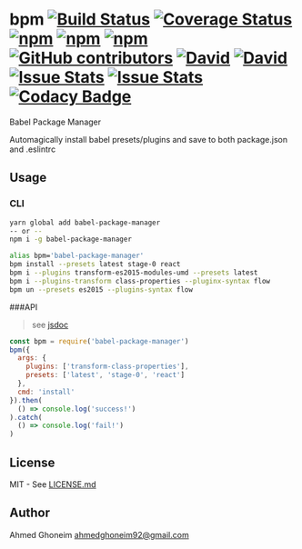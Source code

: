 # bpm [![Build Status](https://travis-ci.org/aghoneim92/bpm.svg?branch=master)](https://travis-ci.org/aghoneim92/bpm) [![Coverage Status](https://coveralls.io/repos/github/aghoneim92/bpm/badge.svg?branch=master)](https://coveralls.io/github/aghoneim92/bpm?branch=master) [![npm](https://img.shields.io/npm/dm/babel-package-manager.svg)]() [![npm](https://img.shields.io/npm/dt/babel-package-manager.svg)]() [![npm](https://img.shields.io/npm/l/babel-package-manager.svg)]() [![GitHub contributors](https://img.shields.io/github/contributors/aghoneim92/bpm.svg)]() [![David](https://img.shields.io/david/aghoneim92/bpm.svg)]() [![David](https://img.shields.io/david/dev/aghoneim92/bpm.svg)]() [![Issue Stats](https://img.shields.io/issuestats/i/github/aghoneim92/bpm.svg)]() [![Issue Stats](https://img.shields.io/issuestats/p/github/aghoneim92/bpm.svg)]() [![Codacy Badge](https://api.codacy.com/project/badge/Grade/b7bcff3bc8b14464ad1fb5dc4b00f08f)](https://www.codacy.com/app/ahmedghoneim92/bpm?utm_source=github.com&amp;utm_medium=referral&amp;utm_content=aghoneim92/bpm&amp;utm_campaign=Badge_Grade)

Babel Package Manager

Automagically install babel presets/plugins and save to both package.json and .eslintrc

## Usage

### CLI
```bash
yarn global add babel-package-manager
-- or --
npm i -g babel-package-manager

alias bpm='babel-package-manager'
bpm install --presets latest stage-0 react
bpm i --plugins transform-es2015-modules-umd --presets latest
bpm i --plugins-transform class-properties --pluginx-syntax flow
bpm un --presets es2015 --plugins-syntax flow
```

###API
> see [jsdoc](https://raw.githubusercontent.com/aghoneim92/bpm/tree/docs/jsdoc/index.html)

```javascript
const bpm = require('babel-package-manager')
bpm({
  args: {
    plugins: ['transform-class-properties'],
    presets: ['latest', 'stage-0', 'react']
  },
  cmd: 'install'
}).then(
  () => console.log('success!')
).catch(
  () => console.log('fail!')
)
```

## License
MIT - See [LICENSE.md](https://github.com/aghoneim92/bpm/blob/master/LICENSE.md)

## Author
Ahmed Ghoneim <ahmedghoneim92@gmail.com>
